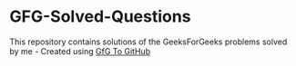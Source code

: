# GFG-Solved-Questions
This repository contains solutions of the GeeksForGeeks problems solved by me - Created using [GfG To GitHub](https://github.com/AtharvaNanavate/GfG-To-GitHub)
